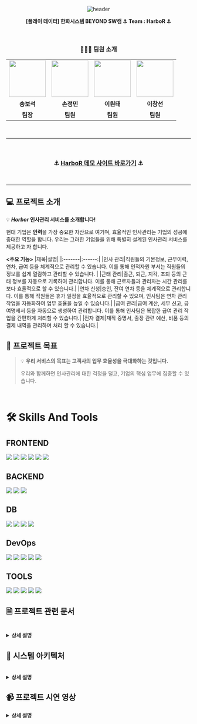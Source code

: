 <div align="center">
    
![header](https://capsule-render.vercel.app/api?type=waving&height=300&color=0074D9&text=🚢HarboR&fontColor=FFFF&desc=Human%20Resource&descAlign=66)

 **[플레이 데이터] 한화시스템 BEYOND SW캠 ⚓ Team : HarboR ⚓**


</div>



<br>

<div align="center">
    
### 🧑‍🤝‍🧑 팀원 소개
</div>

<div align="center"> 
<table>
    <tr>
        <td align="center">
            <a>
            </a>
                <img src="https://github.com/beyond-sw-camp/be03-fin-4team-HarboR/assets/150704738/2d85f1ce-2d2d-4dd7-a7c8-e4185f36ec90" width="100px" />
        </td>
        <td align="center">
            <a>
                <img src="https://github.com/beyond-sw-camp/be03-fin-4team-HarboR/assets/150704738/41f82c36-ddc4-4bb9-84d5-201ee5093f04" width="100px" />
            </a>
        </td>
        <td align="center">
            <a>
                <img src="https://github.com/beyond-sw-camp/be03-fin-4team-HarboR/assets/150704738/85747a79-0bf6-480d-b4be-8b35e0a40c0a" width="100px" />
            </a>
        </td>
        <td align="center">
            <a>
                <img src="https://github.com/beyond-sw-camp/be03-fin-4team-HarboR/assets/150704738/28e31a70-a098-4e06-8b5e-98ebb436a103" width="100px" />
            </a>
        </td>
    </tr>
    <tr>
        <td align="center">
            <b>송보석</b>
        </td>
        <td align="center">
            <b>손정민</b>
        </td>
        <td align="center">
            <b>이원태</b>
        </td>
        <td align="center">
            <b>이창선</b>
        </td>
    </tr>
    <tr>
        <td align="center"">
            <b>팀장</b>
        </td>
        <td align="center">
            <b>팀원</b>
        </td>
        <td align="center">
            <b>팀원</b>
        </td>
        <td align="center">
            <b>팀원</b>
        </td>
    </tr>
</table>
</div>

<br>

---
<br>

<div align="center">

### ⚓ [HarboR 데모 사이트 바로가기](https://www.songboseok.shop/) ⚓

</div>

<br>

---
> 
## 💻 프로젝트 소개
💡 ***Horbor* 인사관리 서비스를 소개합니다!**

현대 기업은 **인력**을 가장 중요한 자산으로 여기며, 효율적인 인사관리는 기업의 성공에 중대한 역할을 합니다. 우리는 그러한 기업들을 위해 특별히 설계된 인사관리 서비스를 제공하고 자 합니다.



**<주요 기능>**
|제목|설명|
|:-------|:------:|
|인사 관리|직원들의 기본정보, 근무이력, 연차, 급여 등을 체계적으로 관리할 수 있습니다. 이를 통해 인적자원 부서는 직원들의 정보를 쉽게 열람하고 관리할 수 있습니다. |
|근태 관리|출근, 퇴근, 지각, 조퇴 등의 근태 정보를 자동으로 기록하여 관리합니다. 이를 통해 근로자들과 관리자는 시간 관리를 보다 효율적으로 할 수 있습니다.|
|연차 신청|승인, 잔여 연차 등을 체계적으로 관리합니다. 이를 통해 직원들은 휴가 일정을 효율적으로 관리할 수 있으며, 인사팀은 연차 관리 작업을 자동화하여 업무 효율을 높일 수 있습니다.|
|급여 관리|급여 계산, 세무 신고, 급여명세서 등을 자동으로 생성하여 관리합니다. 이를 통해 인사팀은 복잡한 급여 관리 작업을 간편하게 처리할 수 있습니다.|
|전자 결제|재직 증명서, 출장 관련 예산, 비품 등의 결제 내역을 관리하며 처리 할 수 있습니다.|
<br />

## 🎯 프로젝트 목표

> 💡 **우리 서비스의 목표는 고객사의 업무 효율성을 극대화하는 것입니다.** 
> 
> 우리와 함께하면 인사관리에 대한 걱정을 덜고, 기업의 핵심 업무에 집중할 수 있습니다.

<br />

# 🛠️ Skills And Tools
## FRONTEND
<img src="https://img.shields.io/badge/html5-E34F26?style=for-the-badge&logo=html5&logoColor=white" /> <img src="https://img.shields.io/badge/css-1572B6?style=for-the-badge&logo=css3&logoColor=white" /> <img src="https://img.shields.io/badge/javascript-F7DF1E?style=for-the-badge&logo=javascript&logoColor=black" /> <img src="https://img.shields.io/badge/typescript-3178C6?style=for-the-badge&logo=typescript&logoColor=white" /> <img src="https://img.shields.io/badge/vue.js-4FC08D?style=for-the-badge&logo=vue.js&logoColor=white" /> <img src="https://img.shields.io/badge/Vuetify-1867C0.svg?style=for-the-badge&logo=vuetify&logoColor=white" />

## BACKEND
<img src="https://img.shields.io/badge/spring-6DB33F?style=for-the-badge&logo=spring&logoColor=white" /> <img src="https://img.shields.io/badge/gradle-02303A?style=for-the-badge&logo=gradle&logoColor=white" /> <img src="https://img.shields.io/badge/java-007396?style=for-the-badge&logo=java&logoColor=white" />

## DB
<img src="https://img.shields.io/badge/mysql-4479A1?style=for-the-badge&logo=mysql&logoColor=white"> <img src="https://img.shields.io/badge/mariaDB-003545?style=for-the-badge&logo=mariaDB&logoColor=white" /> <img src="https://img.shields.io/badge/Redis-DC382D?style=for-the-badge&logo=Redis&logoColor=white" /> <img src="https://img.shields.io/badge/ElasticCache-005571?style=for-the-badge&logo=elastic&logoColor=white" />

## DevOps
<img src="https://img.shields.io/badge/amazonecr-navy?style=for-the-badge&logo=amazonaws&logoColor=white" /> <img src="https://img.shields.io/badge/amazonec2-FF9900?style=for-the-badge&logo=amazonec2&logoColor=white" /> <img src="https://img.shields.io/badge/amazonrds-527FFF?style=for-the-badge&logo=amazonrds&logoColor=white" /> <img src="https://img.shields.io/badge/amazoneks-FF9900?style=for-the-badge&logo=amazoneks&logoColor=white" /> <img src="https://img.shields.io/badge/jenkins-D24939?style=for-the-badge&logo=jenkins&logoColor=white" />

## TOOLS
<img src="https://img.shields.io/badge/git-F05032?style=for-the-badge&logo=git&logoColor=white"> <img src="https://img.shields.io/badge/github-181717?style=for-the-badge&logo=github&logoColor=white"> <img src="https://img.shields.io/badge/slack-purple?style=for-the-badge&logo=slack&logoColor=white"> <img src="https://img.shields.io/badge/trello-0052CC?style=for-the-badge&logo=trello&logoColor=white"> <img src="https://img.shields.io/badge/notion-000000?style=for-the-badge&logo=notion&logoColor=white">
## 🗎 프로젝트 관련 문서

<br>

<details>
<summary><b>상세 설명</b></summary>

<br>

## 📄 요구사항 명세서
[요구사항명세서.pdf](https://github.com/fa7271/be03-fin-4team-HarboR/files/14882357/default.pdf)

## 📄 api 명세서
[API 명세서.pdf](https://github.com/beyond-sw-camp/be03-fin-4team-HarboR/files/14882504/API.pdf)
[api명세서 확인.pptx](https://github.com/beyond-sw-camp/be03-fin-4team-HarboR/files/14882451/api.pptx)

## 📄 UIUX 단위테스트 결과서
[UI UX 단위테스트 결과서.pptx](https://github.com/beyond-sw-camp/be03-fin-4team-HarboR/files/15090562/UI.UX.pptx)


## 📜 단위테스트체크리스트
[단위테스트체크리스트.pdf](https://github.com/fa7271/be03-fin-4team-HarboR/files/14882361/default.pdf)

## 📜 배포결과 테스트
[배포결과테스트.pptx](https://github.com/keepself/be03-fin-HarboR/files/15228791/default.pptx)


## 📜WBS
<a href= "https://docs.google.com/spreadsheets/d/1VWcKfrer7uPG9SLIzj5LipWOVl53_diq0vEJ3clBmNU/edit#gid=176614884">WBS 바로가기</a>

</details>

## 🚀 시스템 아키텍처

<br>

<details>
<summary><b>상세 설명</b></summary>

<br>

## 💻AWS 아키텍처
<img width="727" alt="스크린샷 2024-03-18 오후 4 08 06" src="https://github.com/beyond-sw-camp/be03-fin-HarboR/assets/90543205/5b77d6bf-d5d2-40ab-aad6-509583b58068">

## 💻CI CD 계획서

#### ➡ 아키택처 설명
- 프론트엔드 서버:
  - 프론트엔드 코드는 Github에서 관리되며, Github Action을 이용하여 CI/CD 파이프라인이 구축됩니다.
코드 변경이 발생하면 Github Action이 자동으로 빌드 및 테스트를 수행합니다.
빌드 및 테스트가 성공적으로 완료되면, 빌드 결과물이 Amazon S3 버킷에 업로드됩니다.
Amazon CloudFront는 S3 버킷을 소스로 사용하여 콘텐츠를 전세계에 배포합니다.
Route53은 사용자의 DNS 요청을 CloudFront로 라우팅하여 사용자에게 빠르고 안정적인 서비스를 제공합니다.


- 백엔드 서버:
  - 백엔드 서버도 Github에서 코드를 관리하며, Github Action을 이용하여 CI/CD 파이프라인이 구축됩니다.
백엔드 서버는 Spring Cloud Gateway를 사용하여 API 요청을 적절한 서비스로 라우팅합니다.
모든 요청은 Gateway에서 인증 필터를 거쳐야 합니다. 이 필터는 요청이 유효한지 확인하고, 유효하지 않은 요청은 거부합니다.
인증이 완료된 요청은 Gateway에 의해 적절한 마이크로서비스로 라우팅됩니다.
각 마이크로서비스는 독립적으로 배포 및 확장이 가능하며, 이는 Kubernetes를 통해 관리됩니다.
#### ➡ CI/CD를 위해 사용할 환경과 도구
     CI 도구: GithubAction,
     CD 도구: Docker, Kubernetes
#### ➡ 저장소:코드를 저장할 저장소와 브랜치 전략
     저장소: GitHub
     브랜치 전략: 각 Feature 브랜치를 개인 포크딴 repo에 머지하고, main repo dev 서버를 통해 AWS에 배포한 후 안정적인 서비스가 가능할 때 main 브랜치에 머지 후 버전관리
#### ➡ 빌드 및 자동화 스크립트:CI/CD 파이프라인을 구축하기 위한 빌드 스크립트와 자동화 스크립트
     빌드 스크립트: Gradle
     자동화 스크립트: GitHub Action Script
#### ➡ 배포 전략: 쿠버네티스를 이용한 롤링 배포
#### ➡ 배포 순서
     GitHub 저장소 체크아웃
     kubectl 설치
     AWS 자격 증명 구성
     클러스터 정보 업데이트
     Amazon ECR 로그인
     Docker 이미지 빌드 및 푸시
     Kubernetes에 서비스 적용 및 배포 재시작
#### ➡ 접근 제어: IAM
     보안 정책: 쿠버네티스 시크릿을 이용한 데이터 암호화, 보안 그룹 설정
#### ➡ 문서화: GitHub Readme 작성

</details>

## 📹 프로젝트 시연 영상


<details>
<summary><b>상세 설명</b></summary>

<br></br>
    
<details>
<summary>회원가입 및 로그인</summary>

[frontend mp4](https://github.com/keepself/be03-fin-HarboR/assets/150704738/fa315eb9-76a7-460d-b12f-b4a54c05d6cf
)

<br></br>

[frontend mp4](https://github.com/keepself/be03-fin-HarboR/assets/150704738/22cba818-8971-4276-af87-c80d272c4c81)

<br></br>

[frontend mp4](https://github.com/keepself/be03-fin-HarboR/assets/150704738/34048401-1c27-46c6-92ed-f6c39d36d03d
)


</details>

<details>
<summary>사원번호 찾기 및 비밀번호 변경/수정</summary>


[frontend mp4](https://github.com/keepself/be03-fin-HarboR/assets/150704738/e8d9a6b3-ab96-4e57-8730-36f20f4aa3b7
)

<br></br>

[frontend mp4](https://github.com/keepself/be03-fin-HarboR/assets/150704738/3d655e59-1200-4d30-980b-722d1e2e3f98
)

<br></br>

[frontend mp4](https://github.com/keepself/be03-fin-HarboR/assets/150704738/f079e48b-d4a7-449f-889c-edfc383e8e81)

<br></br>

[frontend mp4](https://github.com/keepself/be03-fin-HarboR/assets/150704738/e2090dd4-6d9d-4e0d-bfa4-6a0d49067940
)
</details>

<details>
<summary>출근 퇴근 관리</summary>

[frontend mp4](https://github.com/keepself/be03-fin-HarboR/assets/150704738/8ac3459a-e188-40f6-9cbe-9ed8e84fa687
)
</details>

<details>
<summary>인사 관리</summary>


[frontend mp4](https://github.com/keepself/be03-fin-HarboR/assets/150704738/17a3e906-66f0-4f9f-ac1b-dc42dd1cfe03
)

<br></br>

[frontend mp4](https://github.com/keepself/be03-fin-HarboR/assets/150704738/0f741dba-4b30-455e-9e06-6d32c0b847da
)

</details>

<details>
<summary>근태 관리</summary>

[frontend mp4](https://github.com/keepself/be03-fin-HarboR/assets/150704738/4f04ee92-7674-48af-902f-143ddf740b91
)

<br></br>

[frontend mp4](https://github.com/keepself/be03-fin-HarboR/assets/150704738/3f2abaa2-59c7-45cb-b74d-fad4dd916625
)

<br></br>

[frontend mp4](https://github.com/keepself/be03-fin-HarboR/assets/150704738/93b0834f-d2f2-4998-bf6d-e3b590c89d24
)

</details>

<details>
<summary>공지 사항</summary>


[frontend mp4](https://github.com/keepself/be03-fin-HarboR/assets/150704738/e25bd463-580a-4a02-8a2c-0c6ac54e6e6d
)

<br></br>

[frontend mp4](https://github.com/keepself/be03-fin-HarboR/assets/150704738/06d08c2e-9472-4033-8968-2ade03b16f0b
)
</detail>





.



























